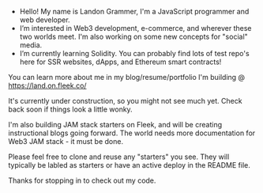 - Hello! My name is Landon Grammer, I'm a JavaScript programmer and web developer. 
- I’m interested in Web3 development, e-commerce, and wherever these two worlds meet. I'm also working on some new concepts for "social" media.
- I’m currently learning Solidity. You can probably find lots of test repo's here for SSR websites, dApps, and Ethereum smart contracts!

You can learn more about me in my blog/resume/portfolio I'm building @ https://land.on.fleek.co/

It's currently under construction, so you might not see much yet. Check back soon if things look a little wonky.

I'm also building JAM stack starters on Fleek, and will be creating instructional blogs going forward. The world needs more documentation for Web3 JAM stack - it must be done. 

Please feel free to clone and reuse any "starters" you see. They will typically be labled as starters or have an active deploy in the README file. 

Thanks for stopping in to check out my code. 
